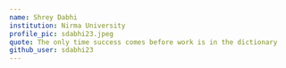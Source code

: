 ```yaml
---
name: Shrey Dabhi
institution: Nirma University
profile_pic: sdabhi23.jpeg
quote: The only time success comes before work is in the dictionary
github_user: sdabhi23
---
```

